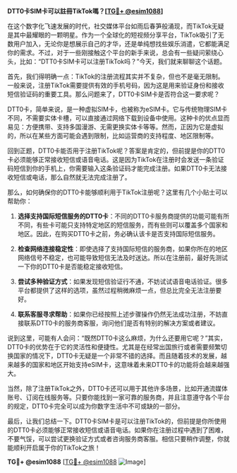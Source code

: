**DTT0卡SIM卡可以註冊TikTok嗎？[[TG💪+ @esim1088](https://t.me/s/esim1088)]**

在这个数字化飞速发展的时代，社交媒体平台如雨后春笋般涌现，而TikTok无疑是其中最耀眼的一颗明星。作为一个全球化的短视频分享平台，TikTok吸引了无数用户加入，无论你是想展示自己的才华，还是单纯想找些娱乐消遣，它都能满足你的需求。不过，对于一些刚接触这个平台的新手来说，总会有一些疑问萦绕心头，比如：“DTT0卡SIM卡可以注册TikTok吗？”今天，我们就来聊聊这个话题。

首先，我们得明确一点：TikTok的注册流程其实并不复杂，但也不是毫无限制。一般来说，注册TikTok需要提供有效的手机号码，因为这是用来验证身份和接收短信验证码的重要工具。那么问题来了，DTT0卡SIM卡是否符合这一要求呢？

DTT0卡，简单来说，是一种虚拟SIM卡，也被称为eSIM卡。它与传统物理SIM卡不同，不需要实体卡槽，可以直接通过网络下载到设备中使用。这种卡的优点显而易见：方便携带、支持多国漫游、无需更换实体卡等等。然而，正因为它是虚拟的，所以在某些方面可能会遇到限制，比如运营商的支持程度、地区限制等。

回到正题，DTT0卡能否用于注册TikTok呢？答案是肯定的，但前提是你的DTT0卡必须能够正常接收短信或语音电话。这是因为TikTok在注册时会发送一条验证码短信到你的手机上，你需要输入这条验证码才能完成注册。如果DTT0卡无法接收短信或电话，那么自然就无法完成注册了。

那么，如何确保你的DTT0卡能够顺利用于TikTok注册呢？这里有几个小贴士可以帮助你：

1. **选择支持国际短信服务的DTT0卡**：不同的DTT0卡服务商提供的功能可能有所不同，有些卡可能只支持特定地区的短信服务，而有些则可以覆盖多个国家和地区。因此，在购买DTT0卡之前，务必确认该卡是否支持国际短信服务。

2. **检查网络连接稳定性**：即使选择了支持国际短信的服务商，如果你所在的地区网络信号不稳定，也可能导致短信无法及时送达。所以在注册前，最好先测试一下你的DTT0卡是否能稳定接收短信。

3. **尝试多种验证方式**：如果发现短信验证行不通，不妨试试语音电话验证。很多平台都提供了这样的选项，虽然过程稍微麻烦一点，但总比完全无法注册要好。

4. **联系客服寻求帮助**：如果你已经按照上述步骤操作仍然无法成功注册，不妨直接联系DTT0卡的服务商客服，询问他们是否有特别的解决方案或者建议。

说到这里，可能有人会问：“既然DTT0卡这么麻烦，为什么还要用它呢？”其实，DTT0卡的优势在于它的灵活性和便捷性。尤其是在经常出国旅行或者需要频繁切换国家的情况下，DTT0卡无疑是一个非常不错的选择。而且随着技术的发展，越来越多的国家和地区开始支持eSIM卡，这意味着未来DTT0卡的功能将会越来越强大。

当然，除了注册TikTok之外，DTT0卡还可以用于其他许多场景，比如开通流媒体账号、订阅在线服务等。只要你能找到一家可靠的服务商，并且注意遵守各个平台的规定，DTT0卡完全可以成为你数字生活中不可或缺的一部分。

最后，让我们总结一下。DTT0卡SIM卡是可以注册TikTok的，但前提是你所使用的DTT0卡必须能够正常接收短信或语音电话。如果你在注册过程中遇到了困难，不要气馁，可以尝试更换验证方式或者咨询服务商客服。相信只要稍作调整，你就能顺利开启属于你的TikTok之旅！

**TG💪+ @esim1088** [[TG💪+ @esim1088](https://t.me/s/esim1088) ![Image](https://i.postimg.cc/4NQfJmqS/Snipaste-2025-05-13-00-14-12.png)]
